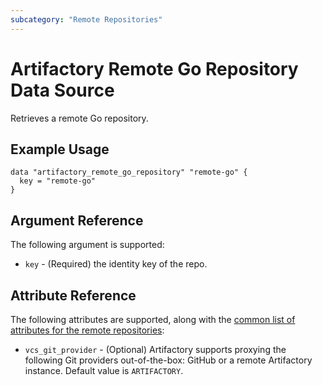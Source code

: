 ```yaml
---
subcategory: "Remote Repositories"
---
```

# Artifactory Remote Go Repository Data Source

Retrieves a remote Go repository.

## Example Usage

```hcl
data "artifactory_remote_go_repository" "remote-go" {
  key = "remote-go"
}
```

## Argument Reference

The following argument is supported:

* `key` - (Required) the identity key of the repo.

## Attribute Reference

The following attributes are supported, along with the [common list of attributes for the remote repositories](remote.md):

* `vcs_git_provider` - (Optional) Artifactory supports proxying the following Git providers out-of-the-box: GitHub or a remote Artifactory instance. Default value is `ARTIFACTORY`.
